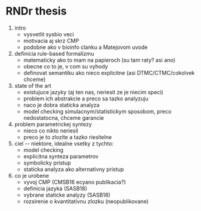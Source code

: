 # RNDr thesis

1. intro
   - vysvetlit sysbio veci
   - motivacia aj skrz CMP
   - podobne ako v bioinfo clanku a Matejovom uvode
2. definicia rule-based formalizmu
   - matematicky ako to mam na papieroch (su tam raty? asi ano)
   - obecne co to je, v com su vyhody
   - definovat semantiku ako nieco explicitne (asi DTMC/CTMC/cokolvek chceme)
3. state of the art
   - existujuce jazyky (aj ten nas, neriesit ze je niecim speci)
   - problem ich abstrakcie a preco sa tazko analyzuju
   - naco je dobra staticka analyza
   - model checking simulacnym/statistickym sposobom, preco nedostatocna, chceme garancie
4. problem parametrickej syntezy
   - nieco co nikto neriesil
   - preco je to zlozite a tazko riesitelne
5. ciel -- niektore, idealne vsetky z tychto:
   - model checking
   - explicitna synteza parametrov
   - symbolicky pristup
   - staticka analyza ako alternativny pristup
6. co je urobene
   - vyvoj CMP (CMSB16 ecyano publikacia?)
   - definicia jazyka (SASB18)
   - vybrane staticke analyzy (SASB18)
   - rozsirenie o kvantitativnu zlozku (neopublikovane)
